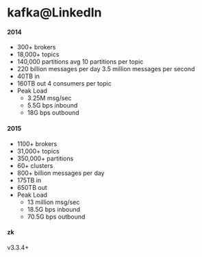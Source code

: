 # kafka@LinkedIn

#### 2014

- 300+ brokers
- 18,000+ topics
- 140,000 partitions
  avg 10 partitions per topic
- 220 billion messages per day
  3.5 million messages per second
- 40TB in
- 160TB out
  4 consumers per topic
- Peak Load
  - 3.25M msg/sec
  - 5.5G bps inbound
  - 18G bps outbound

#### 2015

- 1100+ brokers
- 31,000+ topics
- 350,000+ partitions
- 60+ clusters
- 800+ billion messages per day
- 175TB in
- 650TB out
- Peak Load
  - 13 million msg/sec
  - 18.5G bps inbound
  - 70.5G bps outbound

#### zk

v3.3.4+
